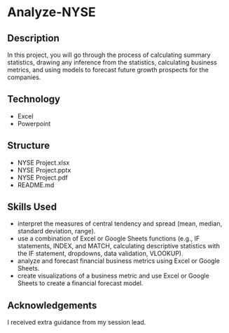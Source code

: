 # Analyze-NYSE #

## Description
In this project, you will go through the process of calculating summary statistics, drawing any inference from the statistics, calculating business metrics, and using models to forecast future growth prospects for the companies. 

## Technology
* Excel
* Powerpoint

## Structure
* NYSE Project.xlsx
* NYSE Project.pptx
* NYSE Project.pdf
*  README.md

## Skills Used
*  interpret the measures of central tendency and spread (mean, median, standard deviation, range).
*  use a combination of Excel or Google Sheets functions (e.g., IF statements, INDEX, and MATCH, calculating descriptive statistics with the IF statement, dropdowns, data validation, VLOOKUP).
*  analyze and forecast financial business metrics using Excel or Google Sheets.
*  create visualizations of a business metric and use Excel or Google Sheets to create a financial forecast model.

## Acknowledgements
I received extra guidance from my session lead.
